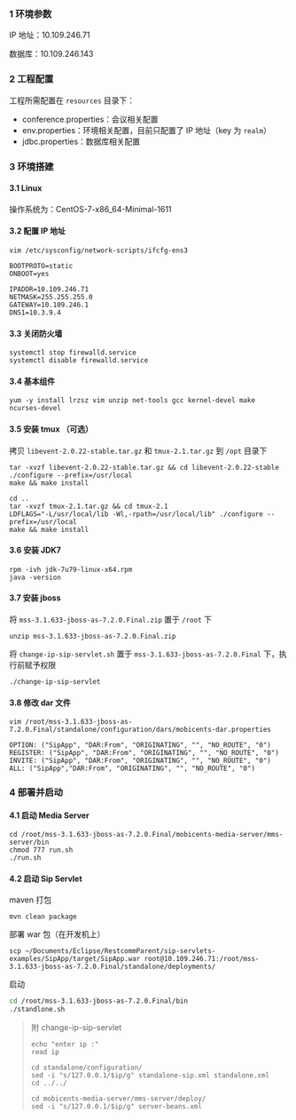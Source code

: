 ### 1 环境参数

IP 地址：10.109.246.71

数据库：10.109.246.143

### 2 工程配置

工程所需配置在 `resources` 目录下：

- conference.properties：会议相关配置
- env.properties：环境相关配置，目前只配置了 IP 地址（key 为 `realm`）
- jdbc.properties：数据库相关配置

### 3 环境搭建

#### 3.1 Linux

操作系统为：CentOS-7-x86_64-Minimal-1611

#### 3.2 配置 IP 地址

```shell
vim /etc/sysconfig/network-scripts/ifcfg-ens3
```

```shell
BOOTPROTO=static
ONBOOT=yes

IPADDR=10.109.246.71
NETMASK=255.255.255.0
GATEWAY=10.109.246.1
DNS1=10.3.9.4
```

#### 3.3 关闭防火墙

```shell
systemctl stop firewalld.service
systemctl disable firewalld.service
```

#### 3.4 基本组件

```shell
yum -y install lrzsz vim unzip net-tools gcc kernel-devel make ncurses-devel
```

#### 3.5 安装 tmux （可选）

拷贝 `libevent-2.0.22-stable.tar.gz` 和 `tmux-2.1.tar.gz` 到 `/opt` 目录下

```shell
tar -xvzf libevent-2.0.22-stable.tar.gz && cd libevent-2.0.22-stable
./configure --prefix=/usr/local
make && make install
```

```shell
cd ..
tar -xvzf tmux-2.1.tar.gz && cd tmux-2.1
LDFLAGS="-L/usr/local/lib -Wl,-rpath=/usr/local/lib" ./configure --prefix=/usr/local
make && make install
```

#### 3.6 安装 JDK7

```shell
rpm -ivh jdk-7u79-linux-x64.rpm
java -version
```

#### 3.7 安装 jboss

将 `mss-3.1.633-jboss-as-7.2.0.Final.zip` 置于 `/root` 下

```shell
unzip mss-3.1.633-jboss-as-7.2.0.Final.zip
```

将 `change-ip-sip-servlet.sh` 置于 `mss-3.1.633-jboss-as-7.2.0.Final` 下，执行前赋予权限

```shell
./change-ip-sip-servlet
```

#### 3.8 修改 dar 文件

```shell
vim /root/mss-3.1.633-jboss-as-7.2.0.Final/standalone/configuration/dars/mobicents-dar.properties
```

```properties
OPTION: ("SipApp", "DAR:From", "ORIGINATING", "", "NO_ROUTE", "0")
REGISTER: ("SipApp", "DAR:From", "ORIGINATING", "", "NO_ROUTE", "0")
INVITE: ("SipApp", "DAR:From", "ORIGINATING", "", "NO_ROUTE", "0")
ALL: ("SipApp","DAR:From", "ORIGINATING", "", "NO_ROUTE", "0")
```

### 4 部署并启动

#### 4.1 启动 Media Server

```shell
cd /root/mss-3.1.633-jboss-as-7.2.0.Final/mobicents-media-server/mms-server/bin
chmod 777 run.sh
./run.sh
```

#### 4.2 启动 Sip Servlet

maven 打包

```shell
mvn clean package
```

部署 war 包（在开发机上）

```shell
scp ~/Documents/Eclipse/RestcommParent/sip-servlets-examples/SipApp/target/SipApp.war root@10.109.246.71:/root/mss-3.1.633-jboss-as-7.2.0.Final/standalone/deployments/
```

启动

```sh
cd /root/mss-3.1.633-jboss-as-7.2.0.Final/bin
./standlone.sh
```

>  附 change-ip-sip-servlet
>
> ```shell
> echo "enter ip :"
> read ip
>
> cd standalone/configuration/
> sed -i "s/127.0.0.1/$ip/g" standalone-sip.xml standalone.xml
> cd ../../
>
> cd mobicents-media-server/mms-server/deploy/
> sed -i "s/127.0.0.1/$ip/g" server-beans.xml
> ```





